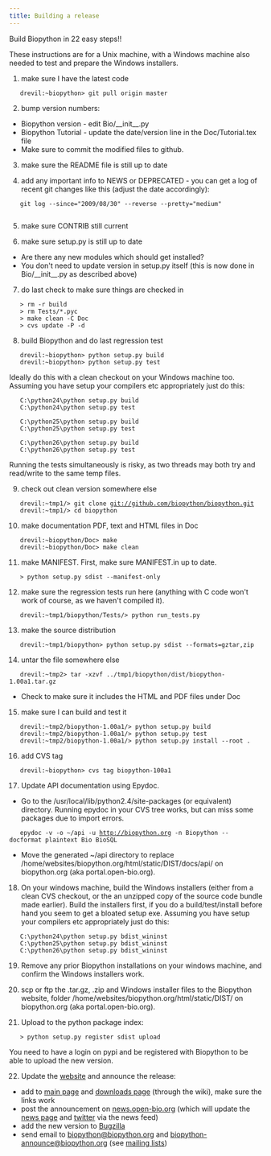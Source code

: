 ```yaml
---
title: Building a release
---
```


Build Biopython in 22 easy steps!!

These instructions are for a Unix machine, with a Windows machine also
needed to test and prepare the Windows installers.

1. make sure I have the latest code

`   drevil:~biopython> git pull origin master`

2. bump version numbers:

-   Biopython version - edit Bio/\_\_init\_\_.py
-   Biopython Tutorial - update the date/version line in the
    Doc/Tutorial.tex file
-   Make sure to commit the modified files to github.

3. make sure the README file is still up to date

4. add any important info to NEWS or DEPRECATED - you can get a log of
recent git changes like this (adjust the date accordingly):

`   git log --since="2009/08/30" --reverse --pretty="medium"`  
`   `

5. make sure CONTRIB still current

6. make sure setup.py is still up to date

-   Are there any new modules which should get installed?
-   You don't need to update version in setup.py itself (this is now
    done in Bio/\_\_init\_\_.py as described above)

7. do last check to make sure things are checked in

`   > rm -r build`  
`   > rm Tests/*.pyc`  
`   > make clean -C Doc`  
`   > cvs update -P -d `

8. build Biopython and do last regression test

`   drevil:~biopython> python setup.py build `  
`   drevil:~biopython> python setup.py test`

Ideally do this with a clean checkout on your Windows machine too.
Assuming you have setup your compilers etc appropriately just do this:

`   C:\python24\python setup.py build`  
`   C:\python24\python setup.py test`

`   C:\python25\python setup.py build`  
`   C:\python25\python setup.py test`

`   C:\python26\python setup.py build`  
`   C:\python26\python setup.py test`

Running the tests simultaneously is risky, as two threads may both try
and read/write to the same temp files.

9. check out clean version somewhere else

`   drevil:~tmp1/> git clone `[`git://github.com/biopython/biopython.git`](git://github.com/biopython/biopython.git)  
`   drevil:~tmp1/> cd biopython`

10. make documentation PDF, text and HTML files in Doc

`   drevil:~biopython/Doc> make`  
`   drevil:~biopython/Doc> make clean`

11. make MANIFEST. First, make sure MANIFEST.in up to date.

`   > python setup.py sdist --manifest-only `

12. make sure the regression tests run here (anything with C code won't
work of course, as we haven't compiled it).

`   drevil:~tmp1/biopython/Tests/> python run_tests.py`

13. make the source distribution

`   drevil:~tmp1/biopython> python setup.py sdist --formats=gztar,zip `

14. untar the file somewhere else

`   drevil:~tmp2> tar -xzvf ../tmp1/biopython/dist/biopython-1.00a1.tar.gz`

-   Check to make sure it includes the HTML and PDF files under Doc

15. make sure I can build and test it

`   drevil:~tmp2/biopython-1.00a1/> python setup.py build`  
`   drevil:~tmp2/biopython-1.00a1/> python setup.py test`  
`   drevil:~tmp2/biopython-1.00a1/> python setup.py install --root . `

16. add CVS tag

`   drevil:~biopython> cvs tag biopython-100a1 `

17. Update API documentation using Epydoc.

-   Go to the /usr/local/lib/python2.4/site-packages (or equivalent)
    directory. Running epydoc in your CVS tree works, but can miss some
    packages due to import errors.

`   epydoc -v -o ~/api -u `[`http://biopython.org`](http://biopython.org)` -n Biopython --docformat plaintext Bio BioSQL`

-   Move the generated ~/api directory to replace
    /home/websites/biopython.org/html/static/DIST/docs/api/ on
    biopython.org (aka portal.open-bio.org).

18. On your windows machine, build the Windows installers (either from a
clean CVS checkout, or the an unzipped copy of the source code bundle
made earlier). Build the installers first, if you do a
build/test/install before hand you seem to get a bloated setup exe.
Assuming you have setup your compilers etc appropriately just do this:

`   C:\python24\python setup.py bdist_wininst`  
`   C:\python25\python setup.py bdist_wininst`  
`   C:\python26\python setup.py bdist_wininst`

19. Remove any prior Biopython installations on your windows machine,
and confirm the Windows installers work.

20. scp or ftp the .tar.gz, .zip and Windows installer files to the
Biopython website, folder /home/websites/biopython.org/html/static/DIST/
on biopython.org (aka portal.open-bio.org).

21. Upload to the python package index:

`   > python setup.py register sdist upload`

You need to have a login on pypi and be registered with Biopython to be
able to upload the new version.

22. Update the [website](website "wikilink") and announce the release:

-   add to [main page](Main_Page "wikilink") and [downloads
    page](Download "wikilink") (through the wiki), make sure the links
    work
-   post the announcement on
    [news.open-bio.org](http://news.open-bio.org) (which will update the
    [news page](News "wikilink") and
    [twitter](http://twitter.com/Biopython) via the news feed)
-   add the new version to [Bugzilla](http://bugzilla.open-bio.org/)
-   send email to biopython@biopython.org and
    biopython-announce@biopython.org (see [mailing
    lists](Mailing_lists "wikilink"))

